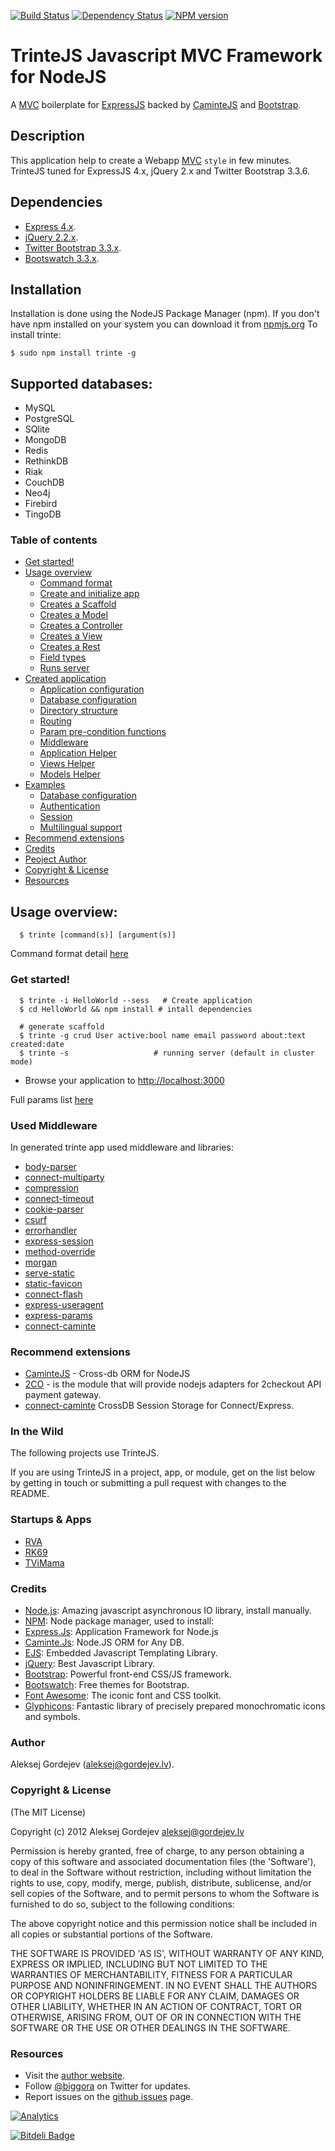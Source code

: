 [![Build Status](https://travis-ci.org/biggora/trinte.png?branch=master)](https://travis-ci.org/biggora/trinte)
[![Dependency Status](https://gemnasium.com/biggora/trinte.png)](https://gemnasium.com/biggora/trinte)
[![NPM version](https://badge.fury.io/js/trinte.png)](http://badge.fury.io/js/trinte)
# TrinteJS Javascript MVC Framework for NodeJS

A [MVC](http://en.wikipedia.org/wiki/Model%E2%80%93view%E2%80%93controller) boilerplate for [ExpressJS](http://expressjs.com/) backed by [CaminteJS](http://camintejs.com/) and [Bootstrap](http://twitter.github.com/bootstrap/index.html).

## Description

This application help to create a Webapp [MVC](http://en.wikipedia.org/wiki/Model%E2%80%93view%E2%80%93controller) `style` in few minutes. TrinteJS tuned for ExpressJS 4.x, jQuery 2.x and Twitter Bootstrap 3.3.6.

## Dependencies

- [Express 4.x](http://expressjs.com/).
- [jQuery 2.2.x](http://jquery.com/).
- [Twitter Bootstrap 3.3.x](http://getbootstrap.com/).
- [Bootswatch 3.3.x](https://bootswatch.com/).

## Installation
Installation is done using the NodeJS Package Manager (npm). If you don't have npm installed on your system you can download it from [npmjs.org](http://npmjs.org/)
To install trinte:

    $ sudo npm install trinte -g

## Supported databases:

* MySQL
* PostgreSQL
* SQlite
* MongoDB
* Redis
* RethinkDB
* Riak
* CouchDB
* Neo4j
* Firebird
* TingoDB


### Table of contents
* [Get started!](#create-app)
* [Usage overview](https://github.com/biggora/trinte/wiki/Command-format)
  * [Command format](https://github.com/biggora/trinte/wiki/Command-format)
  * [Create and initialize app](https://github.com/biggora/trinte/wiki/Create-App)
  * [Creates a Scaffold](https://github.com/biggora/trinte/wiki/Create-a-Scaffold)
  * [Creates a Model](https://github.com/biggora/trinte/wiki/Create-a-Model)
  * [Creates a Controller](https://github.com/biggora/trinte/wiki/Create-a-controller)
  * [Creates a View](https://github.com/biggora/trinte/wiki/Create-a-View)
  * [Creates a Rest](https://github.com/biggora/trinte/wiki/Create-a-Rest)
  * [Field types](https://github.com/biggora/trinte/wiki/Create-a-Model#field-types)
  * [Runs server](https://github.com/biggora/trinte/wiki/Runs-Server)
* [Created application](https://github.com/biggora/trinte/wiki/Application-configuration)
  * [Application configuration](https://github.com/biggora/trinte/wiki/Application-configuration)
  * [Database configuration](https://github.com/biggora/trinte/wiki/Application-configuration#database-configuration)
  * [Directory structure](https://github.com/biggora/trinte/wiki/Directory-Structure)
  * [Routing](https://github.com/biggora/trinte/wiki/Routes)
  * [Param pre-condition functions](https://github.com/biggora/trinte/wiki/Routes#wiki-param-pre-condition-functions)
  * [Middleware](https://github.com/biggora/trinte/wiki/Middleware)
  * [Application Helper](https://github.com/biggora/trinte/wiki/Helpers)
  * [Views Helper](https://github.com/biggora/trinte/wiki/Helpers#views-helper)
  * [Models Helper](https://github.com/biggora/trinte/wiki/Helpers#models-helper)
* [Examples](https://github.com/biggora/trinte/wiki/Examples)
  * [Database configuration](https://github.com/biggora/trinte/wiki/Examples#database-configuration)
  * [Authentication](https://github.com/biggora/trinte/wiki/Examples#authentication)
  * [Session](https://github.com/biggora/trinte/wiki/Examples#session)
  * [Multilingual support](https://github.com/biggora/trinte/wiki/Multilingual-support)
* [Recommend extensions](https://github.com/biggora/trinte/wiki/Recommend-Extensions)
* [Credits](#credits)
* [Peoject Author](#author)
* [Copyright & License](#license)
* [Resources](#resources)

<a name="usage"></a>
## Usage overview:

      $ trinte [command(s)] [argument(s)]

Command format detail [here](https://github.com/biggora/trinte/wiki/Command-format)

<a name="start"></a>
<a name="create-app"></a>
### Get started!

      $ trinte -i HelloWorld --sess   # Create application
      $ cd HelloWorld && npm install # intall dependencies

      # generate scaffold
      $ trinte -g crud User active:bool name email password about:text created:date
      $ trinte -s                   # running server (default in cluster mode)

  - Browse your application to [http://localhost:3000](http://localhost:3000)

Full params list [here](https://github.com/biggora/trinte/wiki/Create-App)

<a name="middleware"></a>
### Used Middleware

In generated trinte app used middleware and libraries:

  - [body-parser](https://github.com/expressjs/body-parser)
  - [connect-multiparty](https://github.com/andrewrk/connect-multiparty)
  - [compression](https://github.com/expressjs/compression)
  - [connect-timeout](https://github.com/expressjs/timeout)
  - [cookie-parser](https://github.com/expressjs/cookie-parser)
  - [csurf](https://github.com/expressjs/csurf)
  - [errorhandler](https://github.com/expressjs/errorhandler)
  - [express-session](https://github.com/expressjs/session)
  - [method-override](https://github.com/expressjs/method-override)
  - [morgan](https://github.com/expressjs/morgan)
  - [serve-static](https://github.com/expressjs/serve-static)
  - [static-favicon](https://github.com/expressjs/favicon)
  - [connect-flash](https://github.com/jaredhanson/connect-flash)
  - [express-useragent](https://github.com/biggora/express-useragent)
  - [express-params](https://github.com/visionmedia/express-params)
  - [connect-caminte](https://github.com/biggora/connect-caminte)
  
<a name="recommend"></a>
### Recommend extensions

- [CaminteJS](http://www.camintejs.com/) - Cross-db ORM for NodeJS
- [2CO](https://github.com/biggora/2co) - is the module that will provide nodejs adapters for 2checkout API payment gateway.
- [connect-caminte](https://github.com/biggora/connect-caminte) CrossDB Session Storage for Connect/Express.

<a name="in-the-wild"></a>
### In the Wild

The following projects use TrinteJS.

If you are using TrinteJS in a project, app, or module, get on the list below
by getting in touch or submitting a pull request with changes to the README.

<a name="startups-and-apps"></a>
### Startups & Apps

- [RVA](http://www.rva.lv/)
- [RK69](http://www.rk69.lv/)
- [TViMama](http://tvimama.com/)

<a name="credits"></a>
### Credits

- [Node.js](http://nodejs.org/): Amazing javascript asynchronous IO library, install manually.
- [NPM](http://npmjs.org/): Node package manager, used to install:
- [Express.Js](http://expressjs.com/): Application Framework for Node.js
- [Caminte.Js](http://camintejs.com/): Node.JS ORM for Any DB.
- [EJS](http://embeddedjs.com/): Embedded Javascript Templating Library.
- [jQuery](http://jquery.com/): Best Javascript Library.
- [Bootstrap](http://twitter.github.com/bootstrap/index.html): Powerful front-end CSS/JS framework.
- [Bootswatch](https://bootswatch.com/): Free themes for Bootstrap.
- [Font Awesome](https://fortawesome.github.io/Font-Awesome/): The iconic font and CSS toolkit.
- [Glyphicons](http://glyphicons.com/): Fantastic library of precisely prepared monochromatic icons and symbols.

<a name="author"></a>
### Author

Aleksej Gordejev (aleksej@gordejev.lv).

<a name="license"></a>
### Copyright & License

(The MIT License)

Copyright (c) 2012 Aleksej Gordejev <aleksej@gordejev.lv>

Permission is hereby granted, free of charge, to any person obtaining
a copy of this software and associated documentation files (the
'Software'), to deal in the Software without restriction, including
without limitation the rights to use, copy, modify, merge, publish,
distribute, sublicense, and/or sell copies of the Software, and to
permit persons to whom the Software is furnished to do so, subject to
the following conditions:

The above copyright notice and this permission notice shall be
included in all copies or substantial portions of the Software.

THE SOFTWARE IS PROVIDED 'AS IS', WITHOUT WARRANTY OF ANY KIND,
EXPRESS OR IMPLIED, INCLUDING BUT NOT LIMITED TO THE WARRANTIES OF
MERCHANTABILITY, FITNESS FOR A PARTICULAR PURPOSE AND NONINFRINGEMENT.
IN NO EVENT SHALL THE AUTHORS OR COPYRIGHT HOLDERS BE LIABLE FOR ANY
CLAIM, DAMAGES OR OTHER LIABILITY, WHETHER IN AN ACTION OF CONTRACT,
TORT OR OTHERWISE, ARISING FROM, OUT OF OR IN CONNECTION WITH THE
SOFTWARE OR THE USE OR OTHER DEALINGS IN THE SOFTWARE.

<a name="resources"></a>
### Resources

- Visit the [author website](http://www.gordejev.lv).
- Follow [@biggora](https://twitter.com/#!/biggora) on Twitter for updates.
- Report issues on the [github issues](https://github.com/biggora/trinte/issues) page.

[![Analytics](https://ga-beacon.appspot.com/UA-22788134-5/trinte/readme)](https://github.com/igrigorik/ga-beacon)

[![Bitdeli Badge](https://d2weczhvl823v0.cloudfront.net/biggora/trinte/trend.png)](https://bitdeli.com/free "Bitdeli Badge")


